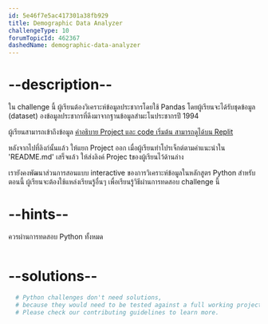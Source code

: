 ```yaml
---
id: 5e46f7e5ac417301a38fb929
title: Demographic Data Analyzer
challengeType: 10
forumTopicId: 462367
dashedName: demographic-data-analyzer
---
```


# --description--

ใน challenge นี้ ผู้เรียนต้องวิเคราะห์ข้อมูลประชากรโดยใช้ Pandas โดยผู้เรียนจะได้รับชุดข้อมูล (dataset) องข้อมูลประชากรที่ดึงมาจากฐานข้อมูลสำมะโนประชากรปี 1994

ผู้เรียนสามารถเข้าถึงข้อมูล [คำอธิบาย Project และ code เริ่มต้น สามารถดูได้บน Replit ](https://replit.com/github/freeCodeCamp/boilerplate-demographic-data-analyzer)

หลังจากไปที่ลิงก์นั้นแล้ว ให้แยก Project ออก เมื่อผู้เรียนทำโปรเจ็กต์ตามคำแนะนำใน 'README.md' เสร็จแล้ว ให้ส่งลิงค์ Projec tของผู้เรียนไว้ด้านล่าง

เรายังคงพัฒนาส่วนการสอนแบบ interactive ของการวิเคราะห์ข้อมูลในหลักสูตร Python สำหรับตอนนี้ ผู้เรียนจะต้องใช้แหล่งเรียนรู้อื่นๆ เพื่อเรียนรู้วิธีผ่านการทดสอบ challenge นี้ 

# --hints--

ควรผ่านการทดสอบ Python ทั้งหมด 

```js

```

# --solutions--

```py
  # Python challenges don't need solutions,
  # because they would need to be tested against a full working project.
  # Please check our contributing guidelines to learn more.
```
